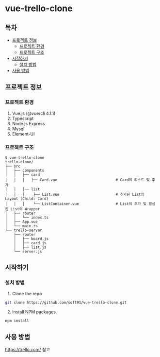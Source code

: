 # vue-trello-clone

## 목차

* [프로젝트 정보](#about-the-project)
  * [프로젝트 환경](#built-with)
  * [프로젝트 구조](#built-with)
* [시작하기](#getting-started)
  * [설치 방법](#installation)
* [사용 방법](#usage)


## 프로젝트 정보

### 프로젝트 환경

1. Vue.js (@vue/cli 4.1.1)
2. Typescript
3. Node.js Express
4. Mysql
5. Element-UI

### 프로젝트 구조

```
$ vue-trello-clone
trello-clone/
├── src
│   ├── components
│   │   ├── card
│   │   │   ├── Card.vue                           # Card의 리스트 및 추가
│   │   │── list
│   │   │    ├── List.vue                          # 추가된 List의 Layout (Child: Card)
│   │   │    └── ListContainer.vue                 # List의 추가 및 생성된 List의 Wrapper
│   ├── router
│   │   └── index.ts
│   ├── App.vue
│   └── main.ts
└── trello-server
    ├── router
    │   ├── board.js
    │   ├── card.js
    │   ├── list.js
    └── server.js
```

## 시작하기

### 설치 방법

1. Clone the repo
```sh
git clone https://github.com/soft91/vue-trello-clone.git
```
2. Install NPM packages
```sh
npm install
```

## 사용 방법
<https://trello.com/> 참고
